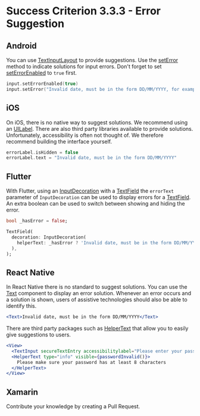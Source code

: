 # Success Criterion 3.3.3 - Error Suggestion

## Android

You can use [TextInputLayout](https://developer.android.com/reference/com/google/android/material/textfield/TextInputLayout) to provide suggestions. Use the [setError](https://developer.android.com/reference/com/google/android/material/textfield/TextInputLayout#seterror) method to indicate solutions for input errors. Don't forget to set [setErrorEnabled](https://developer.android.com/reference/com/google/android/material/textfield/TextInputLayout#setErrorEnabled(boolean)) to `true` first.

```kotlin
input.setErrorEnabled(true)
input.setError("Invalid date, must be in the form DD/MM/YYYY, for example, 01/01/2022")
```

## iOS

On iOS, there is no native way to suggest solutions. We recommend using an [UILabel](https://developer.apple.com/documentation/uikit/uilabel). There are also third party libraries available to provide solutions. Unfortunately, accessibility is often not thought of. We therefore recommend building the interface yourself.

```swift
errorLabel.isHidden = false
errorLabel.text = "Invalid date, must be in the form DD/MM/YYYY"
```

## Flutter

With Flutter, using an [InputDecoration](https://api.flutter.dev/flutter/material/InputDecoration-class.html) with a [TextField](https://api.flutter.dev/flutter/material/TextField-class.html) the `errorText` parameter of `InputDecoration` can be used to display errors for a [TextField](https://api.flutter.dev/flutter/material/TextField-class.html). An extra boolean can be used to switch between showing and hiding the error.

```dart
bool _hasError = false;

TextField(
  decoration: InputDecoration(
    helperText: _hasError ? 'Invalid date, must be in the form DD/MM/YYYY, for example, 01/01/2022' : null,
  ),
);
```

## React Native

In React Native there is no standard to suggest solutions. You can use the [Text](https://reactnative.dev/docs/text) component to display an error solution. Whenever an error occurs and a solution is shown, users of assistive technologies should also be able to identify this.

```jsx
<Text>Invalid date, must be in the form DD/MM/YYYY</Text>
```

There are third party packages such as [HelperText](https://callstack.github.io/react-native-paper/helper-text.html) that allow you to easily give suggestions to users.

```jsx
<View>
  <TextInput secureTextEntry accessibilitylabel="Please enter your password" value={text} onChangeText={onChangeText} />
  <HelperText type="info" visible={passwordInvalid()}>
    Please make sure your password has at least 8 characters
  </HelperText>
</View>
```

## Xamarin

Contribute your knowledge by creating a Pull Request.
